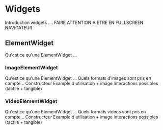 # Widgets
Introduction widgets ....
FAIRE ATTENTION A ETRE EN FULLSCREEN NAVIGATEUR

## ElementWidget
Qu'est ce qu'une ElementWidget ...

### ImageElementWidget
Qu'est ce qu'une ElementWidget ...
Quels formats d'images sont pris en compte...
Constructeur
Example d'utilisation + image
Interactions possibles (tactile + tangible)

### VideoElementWidget
Qu'est ce qu'une ElementWidget ...
Quels formats videos sont pris en compte...
Constructeur
Example d'utilisation + image
Interactions possibles (tactile + tangible)

